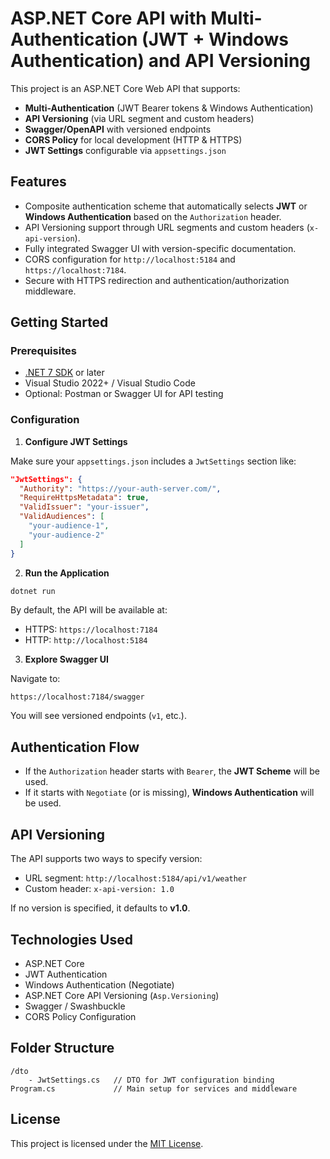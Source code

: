# ASP.NET Core API with Multi-Authentication (JWT + Windows Authentication) and API Versioning

This project is an ASP.NET Core Web API that supports:
- **Multi-Authentication** (JWT Bearer tokens & Windows Authentication)
- **API Versioning** (via URL segment and custom headers)
- **Swagger/OpenAPI** with versioned endpoints
- **CORS Policy** for local development (HTTP & HTTPS)
- **JWT Settings** configurable via `appsettings.json`

## Features

- Composite authentication scheme that automatically selects **JWT** or **Windows Authentication** based on the `Authorization` header.
- API Versioning support through URL segments and custom headers (`x-api-version`).
- Fully integrated Swagger UI with version-specific documentation.
- CORS configuration for `http://localhost:5184` and `https://localhost:7184`.
- Secure with HTTPS redirection and authentication/authorization middleware.

## Getting Started

### Prerequisites

- [.NET 7 SDK](https://dotnet.microsoft.com/download/dotnet/7.0) or later
- Visual Studio 2022+ / Visual Studio Code
- Optional: Postman or Swagger UI for API testing

### Configuration

1. **Configure JWT Settings**

Make sure your `appsettings.json` includes a `JwtSettings` section like:

```json
"JwtSettings": {
  "Authority": "https://your-auth-server.com/",
  "RequireHttpsMetadata": true,
  "ValidIssuer": "your-issuer",
  "ValidAudiences": [
    "your-audience-1",
    "your-audience-2"
  ]
}
```

2. **Run the Application**

```bash
dotnet run
```

By default, the API will be available at:
- HTTPS: `https://localhost:7184`
- HTTP: `http://localhost:5184`

3. **Explore Swagger UI**

Navigate to:
```
https://localhost:7184/swagger
```
You will see versioned endpoints (`v1`, etc.).

## Authentication Flow

- If the `Authorization` header starts with `Bearer`, the **JWT Scheme** will be used.
- If it starts with `Negotiate` (or is missing), **Windows Authentication** will be used.

## API Versioning

The API supports two ways to specify version:
- URL segment: `http://localhost:5184/api/v1/weather`
- Custom header: `x-api-version: 1.0`

If no version is specified, it defaults to **v1.0**.

## Technologies Used

- ASP.NET Core
- JWT Authentication
- Windows Authentication (Negotiate)
- ASP.NET Core API Versioning (`Asp.Versioning`)
- Swagger / Swashbuckle
- CORS Policy Configuration

## Folder Structure

```
/dto
    - JwtSettings.cs   // DTO for JWT configuration binding
Program.cs             // Main setup for services and middleware
```

## License

This project is licensed under the [MIT License](LICENSE).